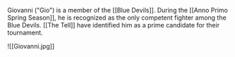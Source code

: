 Giovanni ("Gio") is a member of the [[Blue Devils]]. During the [[Anno Primo Spring Season]], he is recognized as the only competent fighter among the Blue Devils. [[The Tell]] have identified him as a prime candidate for their tournament.

![[Giovanni.jpg]]